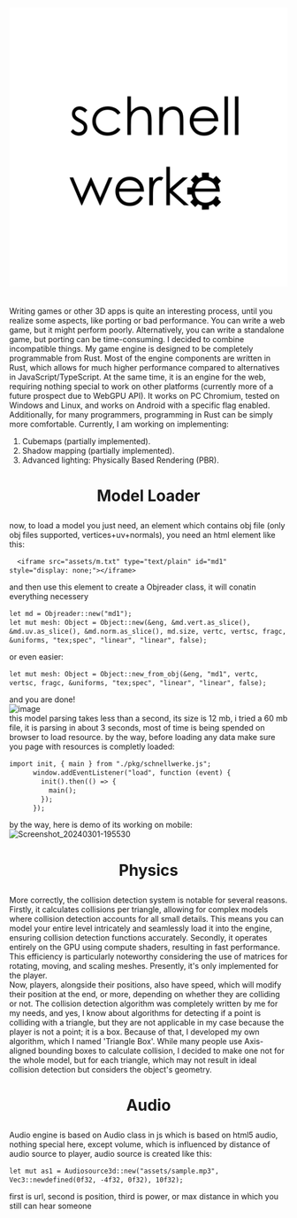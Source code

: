 # <p align="center"> <img src="https://github.com/VitionVlad/schnellwerke/blob/main/logo.png"> </p>
Writing games or other 3D apps is quite an interesting process, until you realize some aspects, like porting or bad performance. You can write a web game, but it might perform poorly. Alternatively, you can write a standalone game, but porting can be time-consuming. I decided to combine incompatible things. My game engine is designed to be completely programmable from Rust. Most of the engine components are written in Rust, which allows for much higher performance compared to alternatives in JavaScript/TypeScript. At the same time, it is an engine for the web, requiring nothing special to work on other platforms (currently more of a future prospect due to WebGPU API). It works on PC Chromium, tested on Windows and Linux, and works on Android with a specific flag enabled. Additionally, for many programmers, programming in Rust can be simply more comfortable. Currently, I am working on implementing:  
1. Cubemaps (partially implemented).  
2. Shadow mapping (partially implemented).  
3. Advanced lighting: Physically Based Rendering (PBR).  
# <p align="center"> Model Loader </p>  
now, to load a model you just need, an element which contains obj file (only obj files supported, vertices+uv+normals), you need an html element like this:  
```  
  <iframe src="assets/m.txt" type="text/plain" id="md1" style="display: none;"></iframe>
```
and then use this element to create a Objreader class, it will conatin everything necessery
```
let md = Objreader::new("md1");
let mut mesh: Object = Object::new(&eng, &md.vert.as_slice(), &md.uv.as_slice(), &md.norm.as_slice(), md.size, vertc, vertsc, fragc, &uniforms, "tex;spec", "linear", "linear", false);
```
or even easier:  
```
let mut mesh: Object = Object::new_from_obj(&eng, "md1", vertc, vertsc, fragc, &uniforms, "tex;spec", "linear", "linear", false);
```
and you are done!  
![image](https://github.com/VitionVlad/schnellwerke/assets/48290199/3de30dca-cb6a-4b36-828a-87f1dea01fe8)  
this model parsing takes less than a second, its size is 12 mb, i tried a 60 mb file, it is parsing in about 3 seconds, most of time is being spended on browser to load resource. by the way, before loading any data make sure you page with resources is completly loaded:
```
import init, { main } from "./pkg/schnellwerke.js";
      window.addEventListener("load", function (event) {
        init().then(() => {
          main();
        });
      });
```
by the way, here is demo of its working on mobile:  
![Screenshot_20240301-195530](https://github.com/VitionVlad/schnellwerke/assets/48290199/d53c8fe9-b48d-472d-85b6-7dfd5e2edc64)
# <p align="center"> Physics </p>   
More correctly, the collision detection system is notable for several reasons. Firstly, it calculates collisions per triangle, allowing for complex models where collision detection accounts for all small details. This means you can model your entire level intricately and seamlessly load it into the engine, ensuring collision detection functions accurately. Secondly, it operates entirely on the GPU using compute shaders, resulting in fast performance. This efficiency is particularly noteworthy considering the use of matrices for rotating, moving, and scaling meshes. Presently, it's only implemented for the player.  
Now, players, alongside their positions, also have speed, which will modify their position at the end, or more, depending on whether they are colliding or not. The collision detection algorithm was completely written by me for my needs, and yes, I know about algorithms for detecting if a point is colliding with a triangle, but they are not applicable in my case because the player is not a point; it is a box. Because of that, I developed my own algorithm, which I named 'Triangle Box'. While many people use Axis-aligned bounding boxes to calculate collision, I decided to make one not for the whole model, but for each triangle, which may not result in ideal collision detection but considers the object's geometry.
# <p align="center"> Audio </p>   
Audio engine is based on Audio class in js which is based on html5 audio, nothing special here, except volume, which is influenced by distance of audio source to player, audio source is created like this:
```
let mut as1 = Audiosource3d::new("assets/sample.mp3", Vec3::newdefined(0f32, -4f32, 0f32), 10f32);
```
first is url, second is position, third is power, or max distance in which you still can hear someone  
